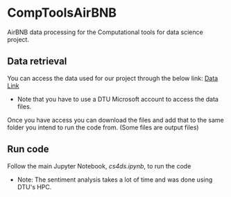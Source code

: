 # CompToolsAirBNB
AirBNB data processing for the Computational tools for data science project. 

## Data retrieval 
You can access the data used for our project through the below link:
[Data Link]({https://dtudk-my.sharepoint.com/:f:/g/personal/s201700_dtu_dk/EhIU_vU44G9Pj7ahGRCN1vEBEC0E7Gr-WxKQbssX4OrA_w?e=6rAiCJ)
- Note that you have to use a DTU Microsoft account to access the data files.

Once you have access you can download the files and add that to the same folder you intend to run the code from. (Some files are output files)  

## Run code 
Follow the main Jupyter Notebook, *cs4ds.ipynb*, to run the code
- Note: The sentiment analysis takes a lot of time and was done using DTU's HPC. 
